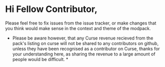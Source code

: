 # Hi Fellow Contributor,

Please feel free to fix issues from the issue tracker, or make changes that you think would make sense in the context and theme of the modpack.

* Please be aware however, that any Curse revenue recieved from the pack's listing on curse will not be shared to any contributors on github,
unless they have been recognised as a contributor on Curse, thanks for your understanding here, as sharing the revenue to a large amount of people would be difficult. *
